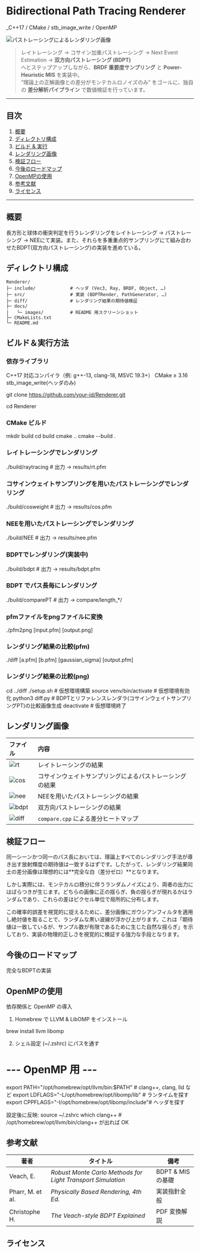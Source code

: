 # Bidirectional Path Tracing Renderer  
_C++17 / CMake / stb_image_write / OpenMP

![パストレーシングによるレンダリング画像](docs/images/cos_10000.png)


> レイトレーシング → コサイン加重パストレーシング → Next Event Estimation → **双方向パストレーシング (BDPT)**  
> へとステップアップしながら、**BRDF 重要度サンプリング** と **Power-Heuristic MIS** を実装中。  
> “理論上の正解画像との差分がモンテカルロノイズのみ” をゴールに、独自の **差分解析パイプライン** で数値検証を行っています。  

---

## 目次
1. [概要](#概要)  
2. [ディレクトリ構成](#ディレクトリ)  
3. [ビルド & 実行](#ビルド)   
4. [レンダリング画像](#画像) 
5. [検証フロー](#検証)  
6. [今後のロードマップ](#今後) 
7. [OpenMPの使用](#OpenMP)
8. [参考文献](#参考文献)  
9. [ライセンス](#ライセンス)  

---

## 概要<a name="概要"></a>
長方形と球体の衝突判定を行うレンダリングをレイトレーシング → パストレーシング → NEEにて実装。また、それらを多重重点的サンプリングにて組み合わせたBDPT(双方向パストレーシング)の実装を進めている。

## ディレクトリ構成<a name="ディレクトリ"></a>

```
Renderer/
├─ include/             # ヘッダ (Vec3, Ray, BRDF, Object, …)
├─ src/                 # 実装 (BDPTRender, PathGenerator, …)
├─ diff/                # レンダリング結果の期待値検証
├─ docs/
│   └─ images/          # README 用スクリーンショット
├─ CMakeLists.txt
└─ README.md
```

## ビルド＆実行方法<a name="ビルド"></a>

### 依存ライブラリ
C++17 対応コンパイラ（例: g++-13, clang-18, MSVC 19.3+）
CMake ≥ 3.16
stb_image_write(ヘッダのみ)

git clone https://github.com/your-id/Renderer.git

cd Renderer

### CMake ビルド
mkdir build
cd build
cmake ..
cmake --build .

### レイトレーシングでレンダリング
./build/raytracing             # 出力 → results/rt.pfm

### コサインウェイトサンプリングを用いたパストレーシングでレンダリング
./build/cosweight              # 出力 → results/cos.pfm

### NEEを用いたパストレーシングでレンダリング
./build/NEE                    # 出力 → results/nee.pfm

### BDPTでレンダリング(実装中)
./build/bdpt                   # 出力 → results/bdpt.pfm

### BDPT でパス長毎にレンダリング
./build/comparePT              # 出力 → compare/length_*/

### pfmファイルをpngファイルに変換
./pfm2png [input.pfm] [output.png]

### レンダリング結果の比較(pfm)
./diff [a.pfm] [b.pfm] [gaussian_sigma] [output.pfm]

### レンダリング結果の比較(png)
cd ../diff
./setup.sh                     # 仮想環境構築
source venv/bin/activate       # 仮想環境有効化
python3 diff.py                # BDPTとリファレンスレンダラ(コサインウェイトサンプリングPT)の比較画像生成
deactivate                     # 仮想環境終了



## レンダリング画像<a name="画像"></a>

| ファイル | 内容 |
| :-- | :-- |
| ![rt](docs/images/rt.png) | レイトレーシングの結果 |
| ![cos](docs/images/cos.png) | コサインウェイトサンプリングによるパストレーシングの結果 |
| ![nee](docs/images/nee.png) | NEEを用いたパストレーシングの結果 |
| ![bdpt](docs/images/bdpt.png) | 双方向パストレーシングの結果 |
| ![diff](docs/images/diff.png) | `compare.cpp` による差分ヒートマップ |

## 検証フロー<a name="検証"></a>
同一シーンかつ同一のパス長においては、理論上すべてのレンダリング手法が導き出す放射輝度の期待値は一致するはずです。したがって、レンダリング結果同士の差分画像は理想的には**完全な白（差分ゼロ）**となります。

しかし実際には、モンテカルロ積分に伴うランダムノイズにより、両者の出力にはばらつきが生じます。どちらの画像に正の揺らぎ、負の揺らぎが現れるかはランダムであり、これらの差はピクセル単位で局所的に分布します。

この確率的誤差を視覚的に捉えるために、差分画像にガウシアンフィルタを適用し絶対値を取ることで、ランダムな黒い波線が浮かび上がります。これは「期待値は一致しているが、サンプル数が有限であるために生じた自然な揺らぎ」を示しており、実装の物理的正しさを視覚的に検証する強力な手段となります。


## 今後のロードマップ<a name="今後"></a>
完全なBDPTの実装


## OpenMPの使用<a name="OpenMP"></a>
依存関係と OpenMP の導入 

1. Homebrew で LLVM & LibOMP をインストール

brew install llvm libomp

2. シェル設定 (~/.zshrc) にパスを通す

# --- OpenMP 用 ---
export PATH="/opt/homebrew/opt/llvm/bin:$PATH"      # clang++, clang, lld など
export LDFLAGS="-L/opt/homebrew/opt/libomp/lib"     # ランタイムを探す
export CPPFLAGS="-I/opt/homebrew/opt/libomp/include"# ヘッダを探す

設定後に反映:
source ~/.zshrc
which clang++   # /opt/homebrew/opt/llvm/bin/clang++ が出れば OK


## 参考文献<a name="参考文献"></a>
| 著者               | タイトル                                                        | 備考           |
| ---------------- | ----------------------------------------------------------- | --------------    |
| Veach, E.        | *Robust Monte Carlo Methods for Light Transport Simulation* | BDPT & MIS の基礎  |
| Pharr, M. et al. | *Physically Based Rendering, 4th Ed.*                       | 実装指針全般        |
| Christophe H.    | *The Veach-style BDPT Explained*                            | PDF 変換解説       |


## ライセンス<a name="ライセンス"></a>